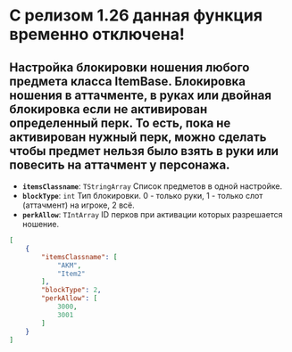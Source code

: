 # С релизом 1.26 данная функция временно отключена!

## Настройка блокировки ношения любого предмета класса ItemBase. Блокировка ношения в аттачменте, в руках или двойная блокировка если не активирован определенный перк. То есть, пока не активирован нужный перк, можно сделать чтобы предмет нельзя было взять в руки или повесить на аттачмент у персонажа.

- **`itemsClassname`**: `TStringArray` Список предметов в одной настройке.
- **`blockType`**: `int` Тип блокировки. 0 - только руки, 1 - только слот (аттачмент) на игроке, 2 всё.
- **`perkAllow`**: `TIntArray` ID перков при активации которых разрешается ношение.


```json
[
    {
        "itemsClassname": [
            "AKM",
            "Item2"
        ],
        "blockType": 2,
        "perkAllow": [
            3000,
            3001
        ]
    }
]
```
